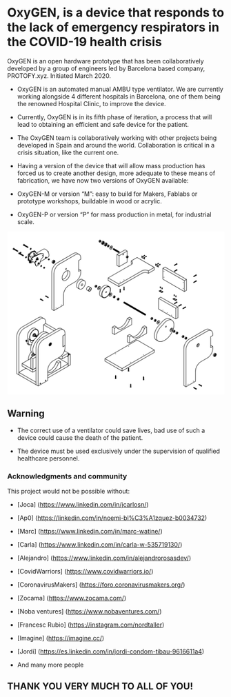 # OxyGEN, is a device that responds to the  lack of emergency respirators in the COVID-19 health crisis

OxyGEN is an open hardware prototype that has been collaboratively developed by a group of engineers led by Barcelona based company, PROTOFY.xyz. Initiated March 2020.

 

* OxyGEN is an automated manual AMBU type ventilator. We are currently working alongside 4 different hospitals in Barcelona, one of them being the renowned Hospital Clinic, to improve the device. 


* Currently, OxyGEN is in its fifth phase of iteration, a process that will lead to obtaining an efficient and safe device for the patient.


* The OxyGEN team is collaboratively working with other projects being developed in Spain and around the world. Collaboration is critical in a crisis situation, like the current one.


* Having a version of the device that will allow mass production has forced us to create another design, more adequate to these means of fabrication, we have now  two versions of OxyGEN available:


* OxyGEN-M or version “M”: easy to build for Makers, Fablabs or prototype workshops, buildable in wood or acrylic. 

* OxyGEN-P or version “P” for mass production in metal, for industrial scale.

![Exploded View ](https://github.com/ProtofyTeam/oxygen-project-public-site/blob/master/images/oxygen-explo-view.png)

## Warning


* The correct use of a ventilator could save lives, bad use of such a device could cause the death of the patient.

* The device must be used exclusively under the supervision of qualified healthcare personnel.

### Acknowledgments and community

This project would not be possible without:

  * [Joca] (https://www.linkedin.com/in/jcarlosn/)

  * [Ap0] (https://linkedin.com/in/noemi-bl%C3%A1zquez-b0034732)

  * [Marc] (https://www.linkedin.com/in/marc-watine/)

  * [Carla] (https://www.linkedin.com/in/carla-w-535719130/)

  * [Alejandro] (https://www.linkedin.com/in/alejandrorosasdev/)

  * [CovidWarriors] (https://www.covidwarriors.io/)

  * [CoronavirusMakers] (https://foro.coronavirusmakers.org/)

  * [Zocama] (https://www.zocama.com/)

  * [Noba ventures] (https://www.nobaventures.com/)

  * [Francesc Rubio] (https://instagram.com/nordtaller)

  * [Imagine] (https://imagine.cc/)

  * [Jordi] (https://es.linkedin.com/in/jordi-condom-tibau-9616611a4)

  * And many more people​

## THANK YOU VERY MUCH TO ALL OF YOU!

